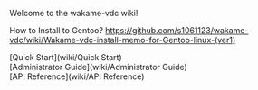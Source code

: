 Welcome to the wakame-vdc wiki!

How to Install to Gentoo?
https://github.com/s1061123/wakame-vdc/wiki/Wakame-vdc-install-memo-for-Gentoo-linux-(ver1)

[Quick Start](wiki/Quick Start)  
[Administrator Guide](wiki/Administrator Guide)  
[API Reference](wiki/API Reference)

